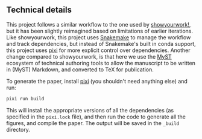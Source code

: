 ## Technical details

This project follows a similar workflow to the one used by [showyourwork!](showyourwork), but it has
been slightly reimagined based on limitations of earlier iterations. Like showyourwork, this project
uses [Snakemake] to manage the workflow and track dependencies, but instead of Snakemake's built in
conda support, this project uses [pixi](pixi) for more explicit control over dependencies. Another
change compared to showyourwork, is that here we use the [MyST](myst) ecosystem of technical
authoring tools to allow the manuscript to be written in (MyST) Markdown, and converted to TeX for
publication.

To generate the paper, install [pixi](pixi) (you shouldn't need anything else) and run:

```bash
pixi run build
```

This will install the appropriate versions of all the dependencies (as specified in the `pixi.lock`
file), and then run the code to generate all the figures, and compile the paper. The output will be
saved in the `_build` directory.

[showyourwork]: https://github.com/showyourwork/showyourwork
[snakemake]: https://snakemake.readthedocs.io
[pixi]: https://pixi.sh
[myst]: https://mystmd.org